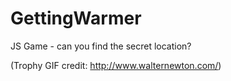 # GettingWarmer
JS Game - can you find the secret location?

(Trophy GIF credit: http://www.walternewton.com/)


